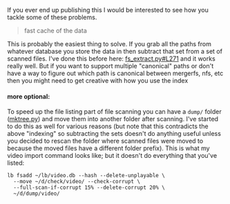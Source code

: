 If you ever end up publishing this I would be interested to see how you tackle some of these problems.

> fast cache of the data

This is probably the easiest thing to solve. If you grab all the paths from whatever database you store the data in then subtract that set from a set of scanned files. I've done this before here: [fs_extract.py#L271](https://github.com/chapmanjacobd/library/blob/main/xklb/fs_extract.py#L271) and it works really well. But if you want to support multiple "canonical" paths or don't have a way to figure out which path is canonical between mergerfs, nfs, etc then you might need to get creative with how you use the index 

#### more optional:

To speed up the file listing part of file scanning you can have a `dump/` folder ([mktree.py](https://github.com/chapmanjacobd/computer/blob/main/bin/mktree.py)) and move them into another folder after scanning. I've started to do this as well for various reasons (but note that this contradicts the above "indexing" so subtracting the sets doesn't do anything useful unless you decided to rescan the folder where scanned files were moved to because the moved files have a different folder prefix). This is what my video import command looks like; but it doesn't do everything that you've listed:

    lb fsadd ~/lb/video.db --hash --delete-unplayable \
      --move ~/d/check/video/ --check-corrupt \
      --full-scan-if-corrupt 15% --delete-corrupt 20% \
      ~/d/dump/video/
